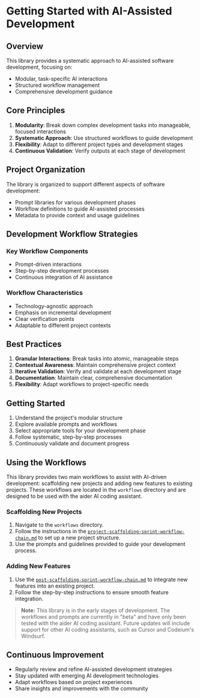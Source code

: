 # Getting Started with AI-Assisted Development

## Overview

This library provides a systematic approach to AI-assisted software development, focusing on:
- Modular, task-specific AI interactions
- Structured workflow management
- Comprehensive development guidance

## Core Principles

1. **Modularity**: Break down complex development tasks into manageable, focused interactions
2. **Systematic Approach**: Use structured workflows to guide development
3. **Flexibility**: Adapt to different project types and development stages
4. **Continuous Validation**: Verify outputs at each stage of development

## Project Organization

The library is organized to support different aspects of software development:
- Prompt libraries for various development phases
- Workflow definitions to guide AI-assisted processes
- Metadata to provide context and usage guidelines

## Development Workflow Strategies

### Key Workflow Components
- Prompt-driven interactions
- Step-by-step development processes
- Continuous integration of AI assistance

### Workflow Characteristics
- Technology-agnostic approach
- Emphasis on incremental development
- Clear verification points
- Adaptable to different project contexts

## Best Practices

1. **Granular Interactions**: Break tasks into atomic, manageable steps
2. **Contextual Awareness**: Maintain comprehensive project context
3. **Iterative Validation**: Verify and validate at each development stage
4. **Documentation**: Maintain clear, comprehensive documentation
5. **Flexibility**: Adapt workflows to project-specific needs

## Getting Started

1. Understand the project's modular structure
2. Explore available prompts and workflows
3. Select appropriate tools for your development phase
4. Follow systematic, step-by-step processes
5. Continuously validate and document progress

## Using the Workflows

This library provides two main workflows to assist with AI-driven development: scaffolding new projects and adding new features to existing projects. These workflows are located in the `workflows` directory and are designed to be used with the aider AI coding assistant. 

### Scaffolding New Projects
1. Navigate to the `workflows` directory.
2. Follow the instructions in the [`project-scaffolding-sprint-workflow-chain.md`](../../workflows/assistant-specific/aider/sprint/project-scaffolding-sprint-workflow-chain.md) to set up a new project structure.
3. Use the prompts and guidelines provided to guide your development process.

### Adding New Features
1. Use the [`post-scaffolding-sprint-workflow-chain.md`](../../workflows/assistant-specific/aider/sprint/post-scaffolding-sprint-workflow-chain.md) to integrate new features into an existing project.
2. Follow the step-by-step instructions to ensure smooth feature integration.

> **Note:** This library is in the early stages of development. The workflows and prompts are currently in "beta" and have only been tested with the aider AI coding assistant. Future updates will include support for other AI coding assistants, such as Cursor and Codeium's Windsurf.

## Continuous Improvement

- Regularly review and refine AI-assisted development strategies
- Stay updated with emerging AI development technologies
- Adapt workflows based on project experiences
- Share insights and improvements with the community
